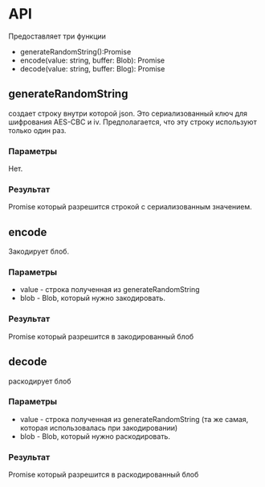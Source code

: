 # API

Предоставляет три функции

- generateRandomString():Promise<string>
- encode(value: string, buffer: Blob): Promise<Blob>
- decode(value: string, buffer: Blog): Promise<Blob>

## generateRandomString

создает строку внутри которой json. Это сериализованный ключ для шифрования AES-CBC и iv. Предполагается, что эту строку используют только один раз.

### Параметры

Нет.

### Результат

Promise который разрешится строкой с сериализованным значением.

## encode

Закодирует блоб.

### Параметры

* value - строка полученная из generateRandomString
* blob - Blob, который нужно закодировать.

### Результат

Promise который разрешится в закодированный блоб

## decode

раскодирует блоб

### Параметры

* value - строка полученная из generateRandomString (та же самая, которая использовалась при закодировании)
* blob - Blob, который нужно раскодировать.

### Результат

Promise который разрешится в раскодированный блоб
